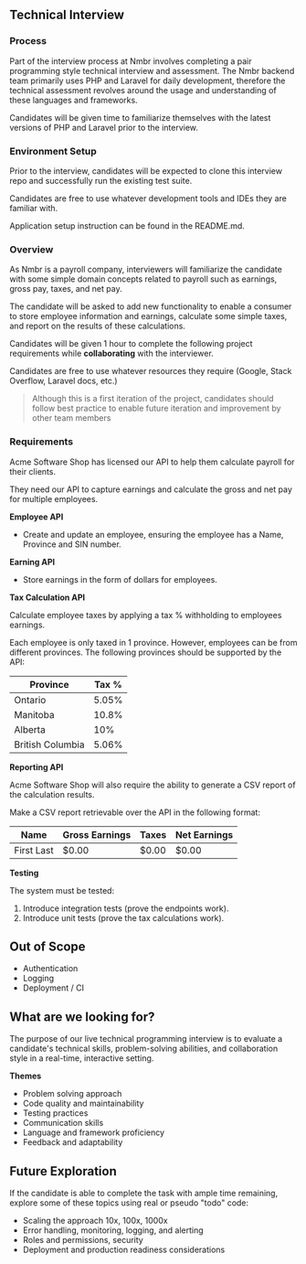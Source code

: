 ## Technical Interview

### Process

Part of the interview process at Nmbr involves completing a pair programming style technical interview and assessment. The Nmbr backend team primarily uses PHP and Laravel for daily development, therefore the technical assessment revolves around the usage and understanding of these languages and frameworks.

Candidates will be given time to familiarize themselves with the latest versions of PHP and Laravel prior to the interview.

### Environment Setup

Prior to the interview, candidates will be expected to clone this interview repo and successfully run the existing test suite.

Candidates are free to use whatever development tools and IDEs they are familiar with.

Application setup instruction can be found in the README.md.

### Overview

As Nmbr is a payroll company, interviewers will familiarize the candidate with some simple domain concepts related to payroll such as earnings, gross pay, taxes, and net pay.

The candidate will be asked to add new functionality to enable a consumer to store employee information and earnings, calculate some simple taxes, and report on the results of these calculations.

Candidates will be given 1 hour to complete the following project requirements while **collaborating** with the interviewer.

Candidates are free to use whatever resources they require (Google, Stack Overflow, Laravel docs, etc.)

> Although this is a first iteration of the project, candidates should follow best practice to enable future iteration and improvement by other team members 

### Requirements

Acme Software Shop has licensed our API to help them calculate payroll for their clients.

They need our API to capture earnings and calculate the gross and net pay for multiple employees.

**Employee API**

- Create and update an employee, ensuring the employee has a Name, Province and SIN number.

**Earning API**

- Store earnings in the form of dollars for employees.

**Tax Calculation API**

Calculate employee taxes by applying a tax % withholding to employees earnings.

Each employee is only taxed in 1 province. However, employees can be from different provinces. The following provinces should be supported by the API:

| Province | Tax % |
| --- | --- |
| Ontario | 5.05% |
| Manitoba | 10.8% |
| Alberta | 10% |
| British Columbia | 5.06% |

**Reporting API**

Acme Software Shop will also require the ability to generate a CSV report of the calculation results.

Make a CSV report retrievable over the API in the following format:

| Name | Gross Earnings | Taxes | Net Earnings |
| --- | --- | --- | --- |
| First Last | $0.00 | $0.00 | $0.00 |

**Testing**

The system must be tested:

1. Introduce integration tests (prove the endpoints work).
2. Introduce unit tests (prove the tax calculations work).

## Out of Scope

- Authentication
- Logging
- Deployment / CI

## What are we looking for?

The purpose of our live technical programming interview is to evaluate a candidate's technical skills, problem-solving abilities, and collaboration style in a real-time, interactive setting.

**Themes**
- Problem solving approach
- Code quality and maintainability 
- Testing practices
- Communication skills 
- Language and framework proficiency
- Feedback and adaptability

## Future Exploration

If the candidate is able to complete the task with ample time remaining, explore some of these topics using real or pseudo "todo" code:
- Scaling the approach 10x, 100x, 1000x
- Error handling, monitoring, logging, and alerting
- Roles and permissions, security
- Deployment and production readiness considerations
